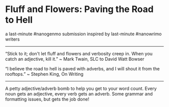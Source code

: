 # Fluff and Flowers: Paving the Road to Hell

a last-minute #nanogenmo submission inspired by last-minute #nanowrimo writers

***

“Stick to it; don't let fluff and flowers and verbosity creep in. When you catch an adjective, kill it.” 
~ Mark Twain, SLC to David Watt Bowser

“I believe the road to hell is paved with adverbs, and I will shout it from the rooftops.” 
~ Stephen King, On Writing

***

A petty adjective/adverb bomb to help you get to your word count. Every noun gets an adjective, every verb gets an adverb. Some grammar and formatting issues, but gets the job done!
